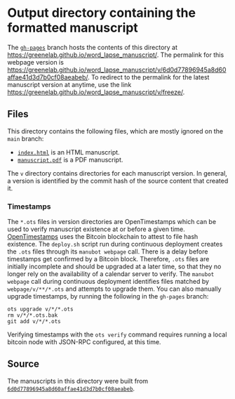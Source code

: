 # Output directory containing the formatted manuscript

The [`gh-pages`](https://github.com/greenelab/word_lapse_manuscript/tree/gh-pages) branch hosts the contents of this directory at <https://greenelab.github.io/word_lapse_manuscript/>.
The permalink for this webpage version is <https://greenelab.github.io/word_lapse_manuscript/v/6d0d77896945a8d60affae41d3d7b0cf08aeabeb/>.
To redirect to the permalink for the latest manuscript version at anytime, use the link <https://greenelab.github.io/word_lapse_manuscript/v/freeze/>.

## Files

This directory contains the following files, which are mostly ignored on the `main` branch:

+ [`index.html`](index.html) is an HTML manuscript.
+ [`manuscript.pdf`](manuscript.pdf) is a PDF manuscript.

The `v` directory contains directories for each manuscript version.
In general, a version is identified by the commit hash of the source content that created it.

### Timestamps

The `*.ots` files in version directories are OpenTimestamps which can be used to verify manuscript existence at or before a given time.
[OpenTimestamps](https://opentimestamps.org/) uses the Bitcoin blockchain to attest to file hash existence.
The `deploy.sh` script run during continuous deployment creates the `.ots` files through its `manubot webpage` call.
There is a delay before timestamps get confirmed by a Bitcoin block.
Therefore, `.ots` files are initially incomplete and should be upgraded at a later time, so that they no longer rely on the availability of a calendar server to verify.
The `manubot webpage` call during continuous deployment identifies files matched by `webpage/v/**/*.ots` and attempts to upgrade them.
You can also manually upgrade timestamps, by running the following in the `gh-pages` branch:

```shell
ots upgrade v/*/*.ots
rm v/*/*.ots.bak
git add v/*/*.ots
```

Verifying timestamps with the `ots verify` command requires running a local bitcoin node with JSON-RPC configured, at this time.

## Source

The manuscripts in this directory were built from
[`6d0d77896945a8d60affae41d3d7b0cf08aeabeb`](https://github.com/greenelab/word_lapse_manuscript/commit/6d0d77896945a8d60affae41d3d7b0cf08aeabeb).
